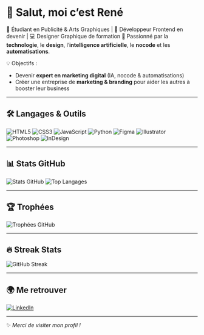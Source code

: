 # 👋 Salut, moi c’est René  

🎨 Étudiant en Publicité & Arts Graphiques | 🚀 Développeur Frontend en devenir | 💻 Designer Graphique de formation
🚀 Passionné par la **technologie**, le **design**, l’**intelligence artificielle**, le **nocode** et les **automatisations**.  

💡 Objectifs :  
- Devenir **expert en marketing digital** (IA, nocode & automatisations)  
- Créer une entreprise de **marketing & branding** pour aider les autres à booster leur business  

---

## 🛠️ Langages & Outils
![HTML5](https://img.shields.io/badge/Code-HTML5-orange?logo=html5)
![CSS3](https://img.shields.io/badge/Style-CSS3-blue?logo=css3)
![JavaScript](https://img.shields.io/badge/JS-JavaScript-yellow?logo=javascript)
![Python](https://img.shields.io/badge/Python-blue?logo=python)
![Figma](https://img.shields.io/badge/Design-Figma-pink?logo=figma)
![Illustrator](https://img.shields.io/badge/Design-Illustrator-orange?logo=adobe-illustrator)
![Photoshop](https://img.shields.io/badge/Design-Photoshop-blue?logo=adobe-photoshop)
![InDesign](https://img.shields.io/badge/Design-InDesign-red?logo=adobe-indesign)

---

## 📊 Stats GitHub
![Stats GitHub](https://github-readme-stats.vercel.app/api?username=djilanrene&show_icons=true&theme=radical)
![Top Langages](https://github-readme-stats.vercel.app/api/top-langs/?username=djilanrene&layout=compact&theme=radical)

---

## 🏆 Trophées
![Trophées GitHub](https://github-profile-trophy.vercel.app/?username=djilanrene&theme=onedark)

---

## 🔥 Streak Stats
![GitHub Streak](https://streak-stats.demolab.com?user=djilanrene&theme=radical&hide_border=true)

---

## 🌍 Me retrouver
[![LinkedIn](https://img.shields.io/badge/LinkedIn-blue?logo=linkedin)](https://www.linkedin.com/in/djilanrene)  
<!--[![YouTube](https://img.shields.io/badge/YouTube-red?logo=youtube)](https://youtube.com/...)  
[![Portfolio](https://img.shields.io/badge/Portfolio-black?logo=firefox)](https://ton-site.com)-->

---

✨ *Merci de visiter mon profil !*  
